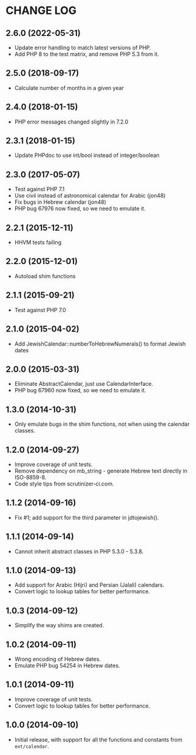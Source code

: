 CHANGE LOG
==========

## 2.6.0 (2022-05-31)
 - Update error handling to match latest versions of PHP.
 - Add PHP 8 to the test matrix, and remove PHP 5.3 from it.

## 2.5.0 (2018-09-17)
 - Calculate number of months in a given year

## 2.4.0 (2018-01-15)
 - PHP error messages changed slightly in 7.2.0

## 2.3.1 (2018-01-15)
 - Update PHPdoc to use int/bool instead of integer/boolean

## 2.3.0 (2017-05-07)
 - Test against PHP 7.1
 - Use civil instead of astronomical calendar for Arabic (jon48)
 - Fix bugs in Hebrew calendar (jon48)
 - PHP bug 67976 now fixed, so we need to emulate it.

## 2.2.1 (2015-12-11)
 - HHVM tests failing

## 2.2.0 (2015-12-01)
 - Autoload shim functions

## 2.1.1 (2015-09-21)
 - Test against PHP 7.0

## 2.1.0 (2015-04-02)
 - Add JewishCalendar::numberToHebrewNumerals() to format Jewish dates

## 2.0.0 (2015-03-31)
 - Eliminate AbstractCalendar, just use CalendarInterface.
 - PHP bug 67960 now fixed, so we need to emulate it.

## 1.3.0 (2014-10-31)
 - Only emulate bugs in the shim functions, not when using the calendar classes.

## 1.2.0 (2014-09-27)
 - Improve coverage of unit tests.
 - Remove dependency on mb_string - generate Hebrew text directly in ISO-8859-8.
 - Code style tips from scrutinizer-ci.com.

## 1.1.2 (2014-09-16)
 - Fix #1; add support for the third parameter in jdtojewish().

## 1.1.1 (2014-09-14)
 - Cannot inherit abstract classes in PHP 5.3.0 - 5.3.8.

## 1.1.0 (2014-09-13)
 - Add support for Arabic (Hijri) and Persian (Jalali) calendars.
 - Convert logic to lookup tables for better performance.

## 1.0.3 (2014-09-12)
 - Simplify the way shims are created.

## 1.0.2 (2014-09-11)
 - Wrong encoding of Hebrew dates.
 - Emulate PHP bug 54254 in Hebrew dates.

## 1.0.1 (2014-09-11)
 - Improve coverage of unit tests.
 - Convert logic to lookup tables for better performance.

## 1.0.0 (2014-09-10)
 - Initial release, with support for all the functions and constants from `ext/calendar`.

